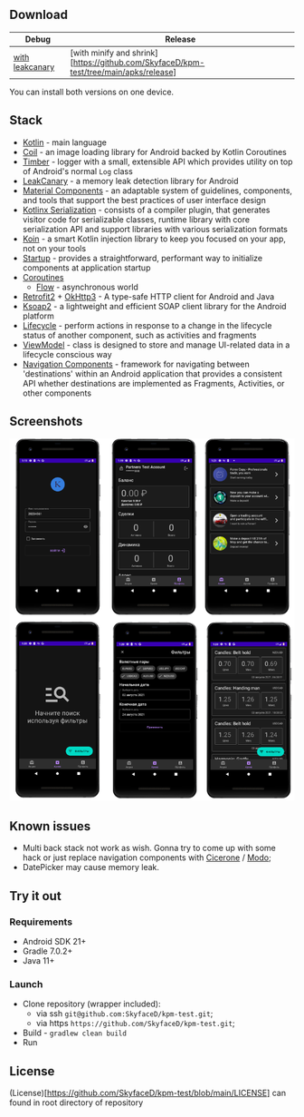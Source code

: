 ## Download

Debug|Release
---|---
[with leakcanary](https://github.com/SkyfaceD/kpm-test/tree/main/apks/debug)|[with minify and shrink][https://github.com/SkyfaceD/kpm-test/tree/main/apks/release]

You can install both versions on one device.

## Stack

- [Kotlin](https://kotlinlang.org/) - main language
- [Coil](https://github.com/coil-kt/coil) - an image loading library for Android backed by Kotlin
  Coroutines
- [Timber](https://github.com/JakeWharton/timber) - logger with a small, extensible API which
  provides utility on top of Android's normal `Log` class
- [LeakCanary](https://github.com/square/leakcanary) - a memory leak detection library for Android
- [Material Components](https://material.io/) - an adaptable system of guidelines, components, and
  tools that support the best practices of user interface design
- [Kotlinx Serialization](https://github.com/Kotlin/kotlinx.serialization) - consists of a compiler
  plugin, that generates visitor code for serializable classes, runtime library with core
  serialization API and support libraries with various serialization formats
- [Koin](https://insert-koin.io/) - a smart Kotlin injection library to keep you focused on your
  app, not on your tools
- [Startup](https://developer.android.com/topic/libraries/app-startup) - provides a straightforward,
  performant way to initialize components at application startup
- [Coroutines](https://github.com/Kotlin/kotlinx.coroutines)
  + [Flow](https://developer.android.com/kotlin/flow) - asynchronous world
- [Retrofit2](https://github.com/square/retrofit) + [OkHttp3](https://github.com/square/okhttp) - A
  type-safe HTTP client for Android and Java
- [Ksoap2](https://simpligility.github.io/ksoap2-android/) - a lightweight and efficient SOAP client
  library for the Android platform
- [Lifecycle](https://developer.android.com/jetpack/androidx/releases/lifecycle) - perform actions
  in response to a change in the lifecycle status of another component, such as activities and
  fragments
- [ViewModel](https://developer.android.com/topic/libraries/architecture/viewmodel) - class is
  designed to store and manage UI-related data in a lifecycle conscious way
- [Navigation Components](https://developer.android.com/jetpack/androidx/releases/navigation) -
  framework for navigating between 'destinations' within an Android application that provides a
  consistent API whether destinations are implemented as Fragments, Activities, or other components

## Screenshots

![Sample!](/screenshots/sample.png "Sample")

## Known issues

- Multi back stack not work as wish. Gonna try to come up with some hack or just replace navigation
  components with [Cicerone](https://github.com/terrakok/Cicerone)
  / [Modo](https://github.com/terrakok/Modo);
- DatePicker may cause memory leak.

## Try it out

### Requirements

- Android SDK 21+
- Gradle 7.0.2+
- Java 11+

### Launch

- Clone repository (wrapper included):
    - via ssh `git@github.com:SkyfaceD/kpm-test.git`;
    - via https `https://github.com/SkyfaceD/kpm-test.git`;
- Build - `gradlew clean build`
- Run

## License

(License)[https://github.com/SkyfaceD/kpm-test/blob/main/LICENSE] can found in root directory of
repository 